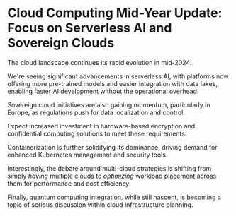 # Cloud Computing Mid-Year Update: Focus on Serverless AI and Sovereign Clouds

The cloud landscape continues its rapid evolution in mid-2024.

We're seeing significant advancements in serverless AI, with platforms now offering more pre-trained models and easier integration with data lakes, enabling faster AI development without the operational overhead.

Sovereign cloud initiatives are also gaining momentum, particularly in Europe, as regulations push for data localization and control.

Expect increased investment in hardware-based encryption and confidential computing solutions to meet these requirements.

Containerization is further solidifying its dominance, driving demand for enhanced Kubernetes management and security tools.

Interestingly, the debate around multi-cloud strategies is shifting from simply *having* multiple clouds to *optimizing* workload placement across them for performance and cost efficiency.

Finally, quantum computing integration, while still nascent, is becoming a topic of serious discussion within cloud infrastructure planning.
